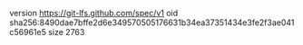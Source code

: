 version https://git-lfs.github.com/spec/v1
oid sha256:8490dae7bffe2d6e349570505176631b34ea37351434e3fe2f3ae041c56961e5
size 2763
